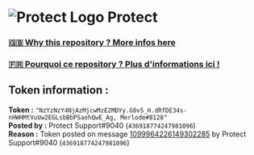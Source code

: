 # ![Protect Logo](https://i.imgur.com/5ovpCPg.png) Protect

### [🇬🇧 Why this repository ? More infos here](https://github.com/protect-github-bot/token-reset/blob/main/README.md)

### [🇫🇷 Pourquoi ce repository ? Plus d'informations ici !](https://github.com/protect-github-bot/token-reset/blob/main/FR_README.md)

## Token information :
**Token :** `"NzYzNzY4NjAzMjcwMzE2MDYy.G0v5_H.dRfDE34s-nHWHMtVuUw2EGLsbBbPSaohQwE_Ag, Merlode#8128"`\
**Posted by :** Protect Support#9040 (`436918774247981096`)\
**Reason :** Token posted on message [1099964226149302285](https://discord.com/channels/835179952500113459/854024243414564924/1099964226149302285) by Protect Support#9040 (`436918774247981096`)